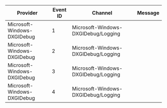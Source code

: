 Provider                     |  Event ID  |  Channel                              |  Message
-----------------------------|------------|---------------------------------------|---------
Microsoft-Windows-DXGIDebug  |  1         |  Microsoft-Windows-DXGIDebug/Logging  |
Microsoft-Windows-DXGIDebug  |  2         |  Microsoft-Windows-DXGIDebug/Logging  |
Microsoft-Windows-DXGIDebug  |  3         |  Microsoft-Windows-DXGIDebug/Logging  |
Microsoft-Windows-DXGIDebug  |  4         |  Microsoft-Windows-DXGIDebug/Logging  |